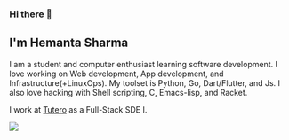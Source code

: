 ### Hi there 👋

## I'm Hemanta Sharma

I am a student and computer enthusiast learning software development. I love working on Web development, App development, and Infrastructure(+LinuxOps). My toolset is Python, Go, Dart/Flutter, and Js. I also love hacking with Shell scripting, C, Emacs-lisp, and Racket.

I work at [Tutero](https://tutero.com) as a Full-Stack SDE I.

 <p>
  <a href="https://www.linkedin.com/in/hemanta-sharma-636290137/">
    <img src="https://img.shields.io/badge/Hemanta-Sharma-blue?logo=linkedin&style=flat">
    </a> 
</p>

<br/>
